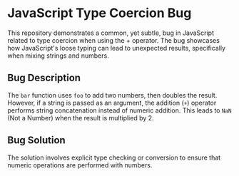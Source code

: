 # JavaScript Type Coercion Bug

This repository demonstrates a common, yet subtle, bug in JavaScript related to type coercion when using the + operator.  The bug showcases how JavaScript's loose typing can lead to unexpected results, specifically when mixing strings and numbers.

## Bug Description
The `bar` function uses `foo` to add two numbers, then doubles the result. However, if a string is passed as an argument, the addition (`+`) operator performs string concatenation instead of numeric addition. This leads to `NaN` (Not a Number) when the result is multiplied by 2.

## Bug Solution
The solution involves explicit type checking or conversion to ensure that numeric operations are performed with numbers.